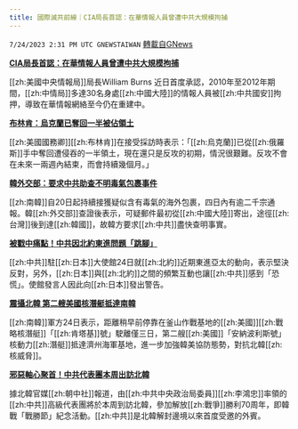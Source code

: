 ```yaml
---
title: 國際滅共前線｜CIA局長首認：在華情報人員曾遭中共大規模拘捕
---
```

`7/24/2023 2:31 PM UTC GNEWSTAIWAN` [轉載自GNews](https://gnews.org/articles/1483965)

[**CIA局長首認：在華情報人員曾遭中共大規模拘捕**](https://www.washingtontimes.com/news/2023/jul/20/cia-rebuilding-spy-networks-china-decade-after-los/)

[[zh:美國中央情報局]]局長William Burns 近日首度承認，2010年至2012年期間，[[zh:中情局]]多達30名身處[[zh:中國大陸]]的情報人員被[[zh:中共國安]]拘押，導致在華情報網絡至今仍在重建中。

[**布林肯：烏克蘭已奪回一半被佔領土**](https://www.reuters.com/world/blinken-says-ukraine-has-taken-back-50-territory-that-russia-seized-2023-07-23/)

[[zh:美國國務卿]][[zh:布林肯]]在接受採訪時表示：「[[zh:烏克蘭]]已從[[zh:俄羅斯]]手中奪回遭侵吞的一半領土，現在還只是反攻的初期，情況很艱難。反攻不會在未來一兩週內結束，而會持續幾個月。」 

[**韓外交部：要求中共助查不明毒氣包裹事件**](https://cn.yna.co.kr/view/ACK20230723002300881)

[[zh:南韓]]自20日起持續接獲疑似含有毒氣的海外包裹，四日內有逾二千宗通報。韓[[zh:外交部]]查證後表示，可疑郵件最初從[[zh:中國大陸]]寄出，途徑[[zh:台灣]]後到達[[zh:韓國]]，故韓方要求[[zh:中共]]盡快查明事實。 

[**被戳中痛點！中共因北約東進問題「跳腳」**](https://www.reuters.com/world/asia-pacific/china-warns-japan-nato-hopes-it-refrains-undermining-trust-region-2023-07-24/)

[[zh:中共]]駐[[zh:日本]]大使館24日就[[zh:北約]]近期東進亞太的動向，表示堅決反對，另外，[[zh:日本]]與[[zh:北約]]之間的頻繁互動也讓[[zh:中共]]感到「恐慌」。使館發言人因此向[[zh:日本]]發出警告。

[**震攝北韓 第二艘美國核潛艇抵達南韓**](https://cn.yna.co.kr/view/ACK20230724001300881)

[[zh:南韓]]軍方24日表示，距離稍早前停靠在釜山作戰基地的[[zh:美國]][[zh:戰略核潛艇]]「[[zh:肯塔基]]號」駛離僅三日，第二艘[[zh:美國]]「安納波利斯號」核動力[[zh:潛艇]]抵達濟州海軍基地，進一步加強韓美協防態勢，對抗北韓[[zh:核威脅]]。

[**邪惡軸心聚首！中共代表團本周出訪北韓**](https://news.now.com/home/international/player?newsId=525923)

據北韓官媒[[zh:朝中社]]報道，由[[zh:中共中央政治局委員]][[zh:李鴻忠]]率領的[[zh:中共]]高級代表團將於本周到訪北韓，參加解放[[zh:戰爭]]勝利70周年，即韓戰「戰勝節」紀念活動。[[zh:中共]]是北韓解封邊境以來首度受邀的外賓。
